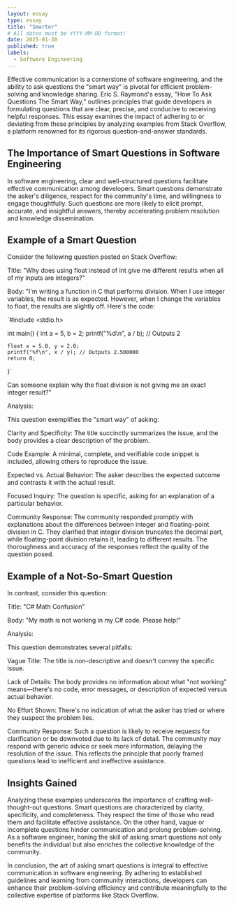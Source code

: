 ```yaml
---
layout: essay
type: essay
title: "Smarter"
# All dates must be YYYY-MM-DD format!
date: 2025-01-30
published: true
labels:
  - Software Engineering
---
```


Effective communication is a cornerstone of software engineering, and the ability to ask questions the "smart way" is pivotal for efficient problem-solving and knowledge sharing. Eric S. Raymond's essay, "How To Ask Questions The Smart Way," outlines principles that guide developers in formulating questions that are clear, precise, and conducive to receiving helpful responses. This essay examines the impact of adhering to or deviating from these principles by analyzing examples from Stack Overflow, a platform renowned for its rigorous question-and-answer standards.

## The Importance of Smart Questions in Software Engineering
In software engineering, clear and well-structured questions facilitate effective communication among developers. Smart questions demonstrate the asker's diligence, respect for the community's time, and willingness to engage thoughtfully. Such questions are more likely to elicit prompt, accurate, and insightful answers, thereby accelerating problem resolution and knowledge dissemination.

## Example of a Smart Question
Consider the following question posted on Stack Overflow:

Title: "Why does using float instead of int give me different results when all of my inputs are integers?"

Body: "I'm writing a function in C that performs division. When I use integer variables, the result is as expected. However, when I change the variables to float, the results are slightly off. Here's the code:

`#include <stdio.h>

int main() {
    int a = 5, b = 2;
    printf("%d\n", a / b); // Outputs 2

    float x = 5.0, y = 2.0;
    printf("%f\n", x / y); // Outputs 2.500000
    return 0;
}`

Can someone explain why the float division is not giving me an exact integer result?"

Analysis:

This question exemplifies the "smart way" of asking:

Clarity and Specificity: The title succinctly summarizes the issue, and the body provides a clear description of the problem.

Code Example: A minimal, complete, and verifiable code snippet is included, allowing others to reproduce the issue.

Expected vs. Actual Behavior: The asker describes the expected outcome and contrasts it with the actual result.

Focused Inquiry: The question is specific, asking for an explanation of a particular behavior.

Community Response:
The community responded promptly with explanations about the differences between integer and floating-point division in C. They clarified that integer division truncates the decimal part, while floating-point division retains it, leading to different results. The thoroughness and accuracy of the responses reflect the quality of the question posed.

## Example of a Not-So-Smart Question

In contrast, consider this question:

Title: "C# Math Confusion"

Body: "My math is not working in my C# code. Please help!"

Analysis:

This question demonstrates several pitfalls:

Vague Title: The title is non-descriptive and doesn't convey the specific issue.

Lack of Details: The body provides no information about what "not working" means—there's no code, error messages, or description of expected versus actual behavior.

No Effort Shown: There's no indication of what the asker has tried or where they suspect the problem lies.

Community Response:
Such a question is likely to receive requests for clarification or be downvoted due to its lack of detail. The community may respond with generic advice or seek more information, delaying the resolution of the issue. This reflects the principle that poorly framed questions lead to inefficient and ineffective assistance.

## Insights Gained
Analyzing these examples underscores the importance of crafting well-thought-out questions. Smart questions are characterized by clarity, specificity, and completeness. They respect the time of those who read them and facilitate effective assistance. On the other hand, vague or incomplete questions hinder communication and prolong problem-solving. As a software engineer, honing the skill of asking smart questions not only benefits the individual but also enriches the collective knowledge of the community.

In conclusion, the art of asking smart questions is integral to effective communication in software engineering. By adhering to established guidelines and learning from community interactions, developers can enhance their problem-solving efficiency and contribute meaningfully to the collective expertise of platforms like Stack Overflow.
